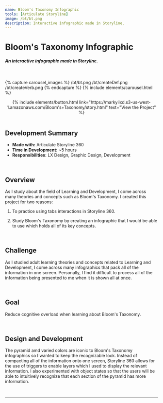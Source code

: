 ```yaml
---
name: Bloom's Taxonomy Infographic
tools: [Articulate Storyline]
image: /bt/bt.png
description: Interactive infographic made in Storyline.
---
```

# **Bloom's Taxonomy Infographic** 
##### An interactive infographic made in Storyline.

<br>

{% capture carousel_images %}
/bt/bt.png
/bt/createDef.png
/bt/createVerb.png
{% endcapture %}
{% include elements/carousel.html %}


<center> {% include elements/button.html link="https://markyilxd.s3-us-west-1.amazonaws.com/Bloom's+Taxonomy/story.html" text="View the Project" %} </center>

<br>

## Development Summary

- **Made with:** Articulate Storyline 360
- **Time in Development:** ~5 hours
- **Responsibilities:** LX Design, Graphic Design, Development

<br>

## Overview

As I study about the field of Learning and Development, I come across many theories and concepts such as Bloom's Taxonomy. I created this project for two reasons:

1. To practice using tabs interactions in Storyline 360. 

2. Study Bloom's Taxonomy by creating an infographic that I would be able to use which holds all of its key concepts.

<br>

## Challenge

As I studied adult learning theories and concepts related to Learning and Development, I come across many infographics that pack all of the information in one screen. Personally, I find it difficult to process all of the information being presented to me when it is shown all at once.


<br>

## Goal

Reduce cognitive overload when learning about Bloom's Taxonomy.

<br>

## Design and Development

The pyramid amd varied colors are iconic to Bloom's Taxonomy infographics so I wanted to keep the recognizable look. Instead of compacting all of the information onto one screen, Storyline 360 allows for the use of triggers to enable layers which I used to display the relevant information. I also experimented with object states so that the users will be able to intuitively recognize that each section of the pyramid has more information.

<br>

___
